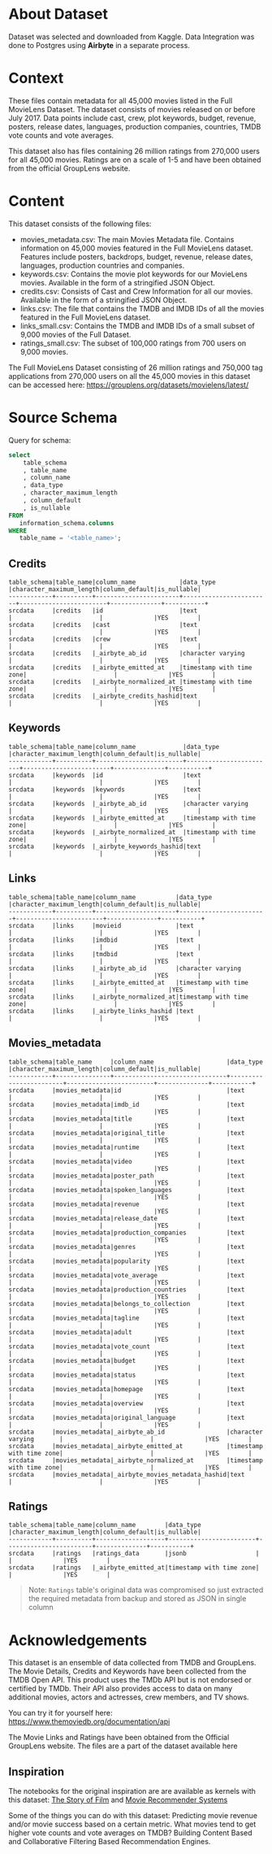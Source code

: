 # About Dataset
Dataset was selected and downloaded from Kaggle.
Data Integration was done to Postgres using **Airbyte** in a separate process.


# Context
These files contain metadata for all 45,000 movies listed in the Full MovieLens Dataset.
The dataset consists of movies released on or before July 2017.
Data points include cast, crew, plot keywords, budget, revenue, posters, release dates, languages, production companies, countries, TMDB vote counts and vote averages.

This dataset also has files containing 26 million ratings from 270,000 users for all 45,000 movies.
Ratings are on a scale of 1-5 and have been obtained from the official GroupLens website.


# Content
This dataset consists of the following files:
- movies_metadata.csv: The main Movies Metadata file. Contains information on 45,000 movies featured in the Full MovieLens dataset. Features include posters, backdrops, budget, revenue, release dates, languages, production countries and companies.
- keywords.csv: Contains the movie plot keywords for our MovieLens movies. Available in the form of a stringified JSON Object.
- credits.csv: Consists of Cast and Crew Information for all our movies. Available in the form of a stringified JSON Object.
- links.csv: The file that contains the TMDB and IMDB IDs of all the movies featured in the Full MovieLens dataset.
- links_small.csv: Contains the TMDB and IMDB IDs of a small subset of 9,000 movies of the Full Dataset.
- ratings_small.csv: The subset of 100,000 ratings from 700 users on 9,000 movies.

The Full MovieLens Dataset consisting of 26 million ratings and 750,000 tag applications from 270,000 users on all the 45,000 movies in this dataset can be accessed here: https://grouplens.org/datasets/movielens/latest/


# Source Schema
Query for schema:
```sql
select
    table_schema
    , table_name
    , column_name
    , data_type
    , character_maximum_length
    , column_default
    , is_nullable
FROM 
   information_schema.columns
WHERE 
   table_name = '<table_name>';
```

## Credits
```
table_schema|table_name|column_name            |data_type               |character_maximum_length|column_default|is_nullable|
------------+----------+-----------------------+------------------------+------------------------+--------------+-----------+
srcdata     |credits   |id                     |text                    |                        |              |YES        |
srcdata     |credits   |cast                   |text                    |                        |              |YES        |
srcdata     |credits   |crew                   |text                    |                        |              |YES        |
srcdata     |credits   |_airbyte_ab_id         |character varying       |                        |              |YES        |
srcdata     |credits   |_airbyte_emitted_at    |timestamp with time zone|                        |              |YES        |
srcdata     |credits   |_airbyte_normalized_at |timestamp with time zone|                        |              |YES        |
srcdata     |credits   |_airbyte_credits_hashid|text                    |                        |              |YES        |
```

## Keywords
```
table_schema|table_name|column_name             |data_type               |character_maximum_length|column_default|is_nullable|
------------+----------+------------------------+------------------------+------------------------+--------------+-----------+
srcdata     |keywords  |id                      |text                    |                        |              |YES        |
srcdata     |keywords  |keywords                |text                    |                        |              |YES        |
srcdata     |keywords  |_airbyte_ab_id          |character varying       |                        |              |YES        |
srcdata     |keywords  |_airbyte_emitted_at     |timestamp with time zone|                        |              |YES        |
srcdata     |keywords  |_airbyte_normalized_at  |timestamp with time zone|                        |              |YES        |
srcdata     |keywords  |_airbyte_keywords_hashid|text                    |                        |              |YES        |
```

## Links
```
table_schema|table_name|column_name           |data_type               |character_maximum_length|column_default|is_nullable|
------------+----------+----------------------+------------------------+------------------------+--------------+-----------+
srcdata     |links     |movieid               |text                    |                        |              |YES        |
srcdata     |links     |imdbid                |text                    |                        |              |YES        |
srcdata     |links     |tmdbid                |text                    |                        |              |YES        |
srcdata     |links     |_airbyte_ab_id        |character varying       |                        |              |YES        |
srcdata     |links     |_airbyte_emitted_at   |timestamp with time zone|                        |              |YES        |
srcdata     |links     |_airbyte_normalized_at|timestamp with time zone|                        |              |YES        |
srcdata     |links     |_airbyte_links_hashid |text                    |                        |              |YES        |
```

## Movies_metadata
```
table_schema|table_name     |column_name                    |data_type               |character_maximum_length|column_default|is_nullable|
------------+---------------+-------------------------------+------------------------+------------------------+--------------+-----------+
srcdata     |movies_metadata|id                             |text                    |                        |              |YES        |
srcdata     |movies_metadata|imdb_id                        |text                    |                        |              |YES        |
srcdata     |movies_metadata|title                          |text                    |                        |              |YES        |
srcdata     |movies_metadata|original_title                 |text                    |                        |              |YES        |
srcdata     |movies_metadata|runtime                        |text                    |                        |              |YES        |
srcdata     |movies_metadata|video                          |text                    |                        |              |YES        |
srcdata     |movies_metadata|poster_path                    |text                    |                        |              |YES        |
srcdata     |movies_metadata|spoken_languages               |text                    |                        |              |YES        |
srcdata     |movies_metadata|revenue                        |text                    |                        |              |YES        |
srcdata     |movies_metadata|release_date                   |text                    |                        |              |YES        |
srcdata     |movies_metadata|production_companies           |text                    |                        |              |YES        |
srcdata     |movies_metadata|genres                         |text                    |                        |              |YES        |
srcdata     |movies_metadata|popularity                     |text                    |                        |              |YES        |
srcdata     |movies_metadata|vote_average                   |text                    |                        |              |YES        |
srcdata     |movies_metadata|production_countries           |text                    |                        |              |YES        |
srcdata     |movies_metadata|belongs_to_collection          |text                    |                        |              |YES        |
srcdata     |movies_metadata|tagline                        |text                    |                        |              |YES        |
srcdata     |movies_metadata|adult                          |text                    |                        |              |YES        |
srcdata     |movies_metadata|vote_count                     |text                    |                        |              |YES        |
srcdata     |movies_metadata|budget                         |text                    |                        |              |YES        |
srcdata     |movies_metadata|status                         |text                    |                        |              |YES        |
srcdata     |movies_metadata|homepage                       |text                    |                        |              |YES        |
srcdata     |movies_metadata|overview                       |text                    |                        |              |YES        |
srcdata     |movies_metadata|original_language              |text                    |                        |              |YES        |
srcdata     |movies_metadata|_airbyte_ab_id                 |character varying       |                        |              |YES        |
srcdata     |movies_metadata|_airbyte_emitted_at            |timestamp with time zone|                        |              |YES        |
srcdata     |movies_metadata|_airbyte_normalized_at         |timestamp with time zone|                        |              |YES        |
srcdata     |movies_metadata|_airbyte_movies_metadata_hashid|text                    |                        |              |YES        |
```

## Ratings
```
table_schema|table_name|column_name        |data_type               |character_maximum_length|column_default|is_nullable|
------------+----------+-------------------+------------------------+------------------------+--------------+-----------+
srcdata     |ratings   |ratings_data       |jsonb                   |                        |              |YES        |
srcdata     |ratings   |_airbyte_emitted_at|timestamp with time zone|                        |              |YES        |
```
> Note: `Ratings` table's original data was compromised so just extracted the required metadata from backup and stored as JSON in single column


# Acknowledgements
This dataset is an ensemble of data collected from TMDB and GroupLens.
The Movie Details, Credits and Keywords have been collected from the TMDB Open API.
This product uses the TMDb API but is not endorsed or certified by TMDb.
Their API also provides access to data on many additional movies, actors and actresses, crew members, and TV shows.

You can try it for yourself here: https://www.themoviedb.org/documentation/api

The Movie Links and Ratings have been obtained from the Official GroupLens website. The files are a part of the dataset available here

## Inspiration
The notebooks for the original inspiration are are available as kernels with this dataset: [The Story of Film](https://www.kaggle.com/rounakbanik/the-story-of-film) and [Movie Recommender Systems](https://www.kaggle.com/rounakbanik/the-story-of-film)

Some of the things you can do with this dataset:
Predicting movie revenue and/or movie success based on a certain metric. What movies tend to get higher vote counts and vote averages on TMDB? Building Content Based and Collaborative Filtering Based Recommendation Engines.
